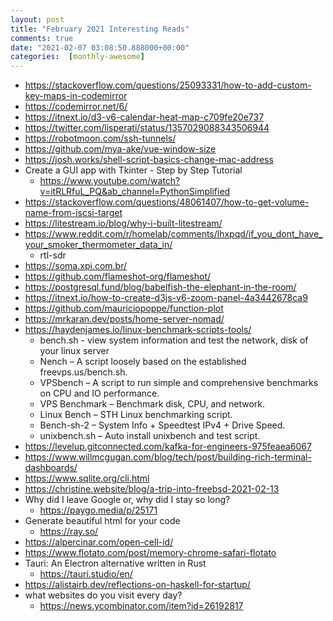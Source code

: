 ```yaml
---
layout: post
title: "February 2021 Interesting Reads"
comments: true
date: "2021-02-07 03:08:50.888000+00:00"
categories:  [monthly-awesome]
---
```





 * https://stackoverflow.com/questions/25093331/how-to-add-custom-key-maps-in-codemirror
 * https://codemirror.net/6/
 * https://itnext.io/d3-v6-calendar-heat-map-c709fe20e737
 * https://twitter.com/lisperati/status/1357029088343506944
 * https://robotmoon.com/ssh-tunnels/
 * https://github.com/mya-ake/vue-window-size
 * https://josh.works/shell-script-basics-change-mac-address
 * Create a GUI app with Tkinter - Step by Step Tutorial
     * https://www.youtube.com/watch?v=itRLRfuL_PQ&ab_channel=PythonSimplified
 * https://stackoverflow.com/questions/48061407/how-to-get-volume-name-from-iscsi-target
 * https://litestream.io/blog/why-i-built-litestream/
 * https://www.reddit.com/r/homelab/comments/lhxpqd/if_you_dont_have_your_smoker_thermometer_data_in/
     * rtl-sdr
 * https://soma.xpi.com.br/
 * https://github.com/flameshot-org/flameshot/
 * https://postgresql.fund/blog/babelfish-the-elephant-in-the-room/
 * https://itnext.io/how-to-create-d3js-v6-zoom-panel-4a3442678ca9
 * https://github.com/mauriciopoppe/function-plot
 * https://mrkaran.dev/posts/home-server-nomad/
 * https://haydenjames.io/linux-benchmark-scripts-tools/
     * bench.sh - view system information and test the network, disk of your linux server
     * Nench – A script loosely based on the established freevps.us/bench.sh.
     * VPSbench – A script to run simple and comprehensive benchmarks on CPU and IO performance.
     * VPS Benchmark – Benchmark disk, CPU, and network.
     * Linux Bench – STH Linux benchmarking script.
     * Bench-sh-2 – System Info + Speedtest IPv4 + Drive Speed.
     * unixbench.sh – Auto install unixbench and test script.
 * https://levelup.gitconnected.com/kafka-for-engineers-975feaea6067
 * https://www.willmcgugan.com/blog/tech/post/building-rich-terminal-dashboards/
 * https://www.sqlite.org/cli.html
 * https://christine.website/blog/a-trip-into-freebsd-2021-02-13
 * Why did I leave Google or, why did I stay so long?
     * https://paygo.media/p/25171
 * Generate beautiful html for your code
     * https://ray.so/
 * https://alpercinar.com/open-cell-id/
 * https://www.flotato.com/post/memory-chrome-safari-flotato
 * Tauri: An Electron alternative written in Rust 
     * https://tauri.studio/en/
 * https://alistairb.dev/reflections-on-haskell-for-startup/
 * what websites do you visit every day?
     * https://news.ycombinator.com/item?id=26192817
